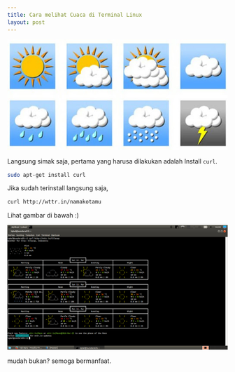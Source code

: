 ```yaml
---
title: Cara melihat Cuaca di Terminal Linux
layout: post
---
```


![Cuaca](/migrated/blog/img/cuaca.png)

Langsung simak saja, pertama yang harusa dilakukan adalah Install `curl`.

```bash
sudo apt-get install curl
```

Jika sudah terinstall langsung saja,

```bash
curl http://wttr.in/namakotamu
```

Lihat gambar di bawah :)

![Wttr.in](/migrated/blog/img/cuaca_1.png)

mudah bukan? semoga bermanfaat.

